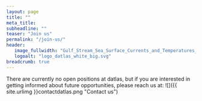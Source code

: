 ```yaml
---
layout: page
title: ""
meta_title: 
subheadline: ""
teaser: "Join us"
permalink: "/join-us/"
header:
   image_fullwidth: "Gulf_Stream_Sea_Surface_Currents_and_Temperatures_NASA_SVS.jpg"
   logoalt: "logo_datlas_white_big.svg"
breadcrumb: true
---
```

There are currently  no open positions at datlas, but if you are interested in getting informed about future opportunities, please reach us at:
![]({{ site.urlimg }}contactdatlas.png "Contact us")

